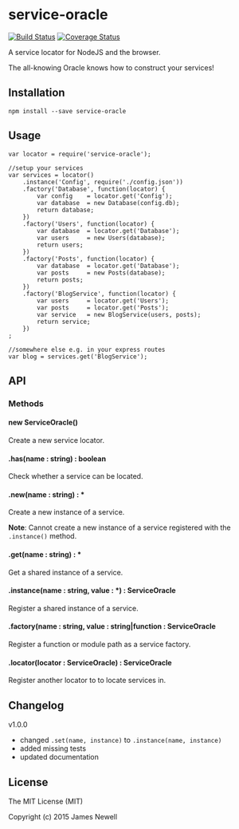# service-oracle

[![Build Status](https://travis-ci.org/digitaledgeit/service-oracle.svg?branch=master)](https://travis-ci.org/digitaledgeit/service-oracle)
[![Coverage Status](https://coveralls.io/repos/digitaledgeit/service-oracle/badge.svg?branch=master&service=github)](https://coveralls.io/github/digitaledgeit/service-oracle?branch=master)

A service locator for NodeJS and the browser.

The all-knowing Oracle knows how to construct your services!

## Installation

    npm install --save service-oracle
    
## Usage
    
    var locator = require('service-oracle');
    
    //setup your services
    var services = locator()
    	.instance('Config', require('./config.json'))
    	.factory('Database', function(locator) {
    		var config    = locator.get('Config');
    		var database  = new Database(config.db);
    		return database;
    	})
    	.factory('Users', function(locator) {
    		var database  = locator.get('Database');
    		var users     = new Users(database);
    		return users;
    	})
    	.factory('Posts', function(locator) {
    		var database  = locator.get('Database');
    		var posts     = new Posts(database);
    		return posts;
    	})
    	.factory('BlogService', function(locator) {
    		var users     = locator.get('Users');
    		var posts     = locator.get('Posts');
    		var service   = new BlogService(users, posts);
    		return service;
    	})
    ;
    
    //somewhere else e.g. in your express routes
    var blog = services.get('BlogService');

## API

### Methods

#### new ServiceOracle()

Create a new service locator.

#### .has(name : string) : boolean

Check whether a service can be located.

#### .new(name : string) : *

Create a new instance of a service.

**Note**: Cannot create a new instance of a service registered with the `.instance()` method.

#### .get(name : string) : *

Get a shared instance of a service.

#### .instance(name : string, value : *) : ServiceOracle

Register a shared instance of a service.

#### .factory(name : string, value : string|function : ServiceOracle

Register a function or module path as a service factory.

#### .locator(locator : ServiceOracle) : ServiceOracle

Register another locator to to locate services in.

## Changelog

v1.0.0

- changed `.set(name, instance)` to `.instance(name, instance)`
- added missing tests
- updated documentation

## License

The MIT License (MIT)

Copyright (c) 2015 James Newell